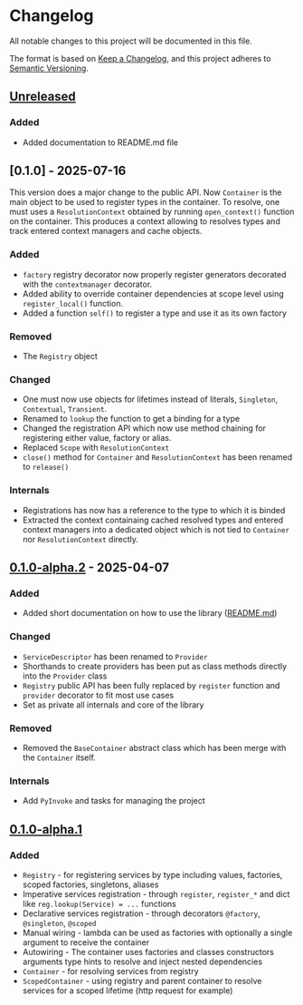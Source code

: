 # Changelog

All notable changes to this project will be documented in this file.

The format is based on [Keep a Changelog](https://keepachangelog.com/en/1.1.0/),
and this project adheres to [Semantic Versioning](https://semver.org/spec/v2.0.0.html).

## [Unreleased]

### Added

- Added documentation to README.md file

## [0.1.0] - 2025-07-16

This version does a major change to the public API. Now `Container` is the main object to be used to register types in the container. To resolve, one must uses a `ResolutionContext` obtained by running `open_context()` function on the container. This produces a context allowing to resolves types and track entered context managers and cache objects.

### Added

- `factory` registry decorator now properly register generators decorated with the `contextmanager` decorator.
- Added ability to override container dependencies at scope level using `register_local()` function.
- Added a function `self()` to register a type and use it as its own factory

### Removed

- The `Registry` object

### Changed

- One must now use objects for lifetimes instead of literals, `Singleton`, `Contextual`, `Transient`.
- Renamed to `lookup` the function to get a binding for a type
- Changed the registration API which now use method chaining for registering either value, factory or alias.
- Replaced `Scope` with `ResolutionContext`
- `close()` method for `Container` and `ResolutionContext` has been renamed to `release()`

### Internals

- Registrations has now has a reference to the type to which it is binded
- Extracted the context containaing cached resolved types and entered context managers into a dedicated object which is not tied to `Container` nor `ResolutionContext` directly.

## [0.1.0-alpha.2] - 2025-04-07

### Added

- Added short documentation on how to use the library ([README.md](./README.md))

### Changed

- `ServiceDescriptor` has been renamed to `Provider`
- Shorthands to create providers has been put as class methods directly into the `Provider` class
- `Registry` public API has been fully replaced by `register` function and `provider` decorator to fit most use cases
- Set as private all internals and core of the library

### Removed

- Removed the `BaseContainer` abstract class which has been merge with the `Container` itself.

### Internals

- Add `PyInvoke` and tasks for managing the project

## [0.1.0-alpha.1]

### Added

- `Registry` - for registering services by type including values, factories, scoped factories, singletons, aliases
- Imperative services registration - through `register`, `register_*` and dict like `reg.lookup(Service) = ...` functions
- Declarative services registration - through decorators `@factory`, `@singleton`, `@scoped`
- Manual wiring - lambda can be used as factories with optionally a single argument to receive the container
- Autowiring - The container uses factories and classes constructors arguments type hints to resolve and inject nested dependencies
- `Container` - for resolving services from registry
- `ScopedContainer` - using registry and parent container to resolve services for a scoped lifetime (http request for example)

[unreleased]: https://github.com/g0di/handless/compare/0.1.0-alpha.2...HEAD
[0.1.0-alpha.2]: https://github.com/g0di/handless/compare/0.1.0-alpha.1...0.1.0-alpha.2
[0.1.0-alpha.1]: https://github.com/olivierlacan/keep-a-changelog/releases/tag/0.1.0-alpha.1
